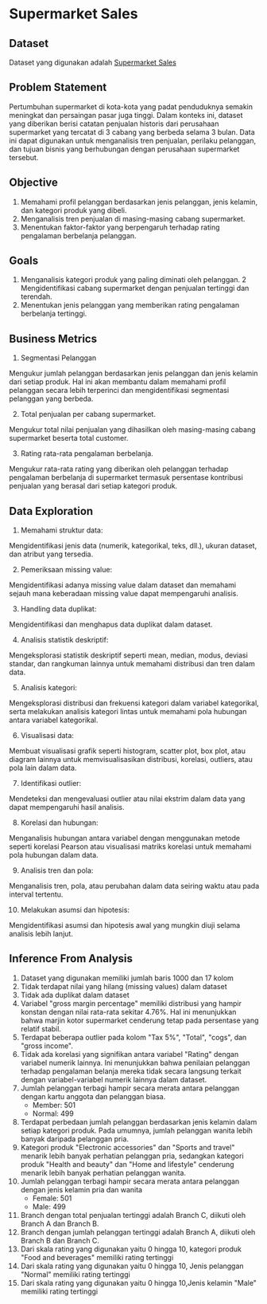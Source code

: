 # Supermarket Sales

## Dataset
Dataset yang digunakan adalah [Supermarket Sales](https://www.kaggle.com/datasets/aungpyaeap/supermarket-sales)

## Problem Statement
Pertumbuhan supermarket di kota-kota yang padat penduduknya semakin meningkat dan persaingan pasar juga tinggi. Dalam konteks ini, dataset yang diberikan berisi catatan penjualan historis dari perusahaan supermarket yang tercatat di 3 cabang yang berbeda selama 3 bulan. Data ini dapat digunakan untuk menganalisis tren penjualan, perilaku pelanggan, dan tujuan bisnis yang berhubungan dengan perusahaan supermarket tersebut.

## Objective
1. Memahami profil pelanggan berdasarkan jenis pelanggan, jenis kelamin, dan kategori produk yang dibeli.
2. Menganalisis tren penjualan di masing-masing cabang supermarket.
3. Menentukan faktor-faktor yang berpengaruh terhadap rating pengalaman berbelanja pelanggan.

## Goals
1. Menganalisis kategori produk yang paling diminati oleh pelanggan.
2 Mengidentifikasi cabang supermarket dengan penjualan tertinggi dan terendah.
3. Menentukan jenis pelanggan yang memberikan rating pengalaman berbelanja tertinggi.

## Business Metrics

1. Segmentasi Pelanggan

  Mengukur jumlah pelanggan berdasarkan jenis pelanggan dan jenis kelamin dari setiap produk. Hal ini akan membantu dalam memahami profil pelanggan secara lebih terperinci dan mengidentifikasi segmentasi pelanggan yang berbeda.

2. Total penjualan per cabang supermarket.

  Mengukur total nilai penjualan yang dihasilkan oleh masing-masing cabang supermarket beserta total customer.

3. Rating rata-rata pengalaman berbelanja.

  Mengukur rata-rata rating yang diberikan oleh pelanggan terhadap pengalaman berbelanja di supermarket termasuk persentase kontribusi penjualan yang berasal dari setiap kategori produk.
  
## Data Exploration
1. Memahami struktur data: 

  Mengidentifikasi jenis data (numerik, kategorikal, teks, dll.), ukuran dataset, dan atribut yang tersedia.

2. Pemeriksaan missing value: 

  Mengidentifikasi adanya missing value dalam dataset dan memahami sejauh mana keberadaan missing value dapat mempengaruhi analisis.

3. Handling data duplikat: 

  Mengidentifikasi dan menghapus data duplikat dalam dataset.

4. Analisis statistik deskriptif: 

  Mengeksplorasi statistik deskriptif seperti mean, median, modus, deviasi standar, dan rangkuman lainnya untuk memahami distribusi dan tren dalam data.

5. Analisis kategori: 

  Mengeksplorasi distribusi dan frekuensi kategori dalam variabel kategorikal, serta melakukan analisis kategori lintas untuk memahami pola hubungan antara variabel kategorikal.

6. Visualisasi data: 

  Membuat visualisasi grafik seperti histogram, scatter plot, box plot, atau diagram lainnya untuk memvisualisasikan distribusi, korelasi, outliers, atau pola lain dalam data.

7. Identifikasi outlier: 

  Mendeteksi dan mengevaluasi outlier atau nilai ekstrim dalam data yang dapat mempengaruhi hasil analisis.

8. Korelasi dan hubungan:

  Menganalisis hubungan antara variabel dengan menggunakan metode seperti korelasi Pearson atau visualisasi matriks korelasi untuk memahami pola hubungan dalam data.

9. Analisis tren dan pola: 

  Menganalisis tren, pola, atau perubahan dalam data seiring waktu atau pada interval tertentu.

10. Melakukan asumsi dan hipotesis: 

  Mengidentifikasi asumsi dan hipotesis awal yang mungkin diuji selama analisis lebih lanjut.

## Inference From Analysis
1. Dataset yang digunakan memiliki jumlah baris 1000 dan 17 kolom
2. Tidak terdapat nilai yang hilang (missing values) dalam dataset
3. Tidak ada duplikat dalam dataset
4. Variabel "gross margin percentage" memiliki distribusi yang hampir konstan dengan nilai rata-rata sekitar 4.76%. Hal ini menunjukkan bahwa marjin kotor supermarket cenderung tetap pada persentase yang relatif stabil.
5. Terdapat beberapa outlier pada kolom "Tax 5%", "Total", "cogs", dan "gross income".
6. Tidak ada korelasi yang signifikan antara variabel "Rating" dengan variabel numerik lainnya. Ini menunjukkan bahwa penilaian pelanggan terhadap pengalaman belanja mereka tidak secara langsung terkait dengan variabel-variabel numerik lainnya dalam dataset.
7. Jumlah pelanggan terbagi hampir secara merata antara pelanggan dengan kartu anggota dan pelanggan biasa.
    - Member: 501
    - Normal: 499
8. Terdapat perbedaan jumlah pelanggan berdasarkan jenis kelamin dalam setiap kategori produk. Pada umumnya, jumlah pelanggan wanita lebih banyak daripada pelanggan pria.
9. Kategori produk "Electronic accessories" dan "Sports and travel" menarik lebih banyak perhatian pelanggan pria, sedangkan kategori produk "Health and beauty" dan "Home and lifestyle" cenderung menarik lebih banyak perhatian pelanggan wanita.
10. Jumlah pelanggan terbagi hampir secara merata antara pelanggan dengan jenis kelamin pria dan wanita
    - Female: 501
    - Male: 499
11. Branch dengan total penjualan tertinggi adalah Branch C, diikuti oleh Branch A dan Branch B.
12. Branch dengan jumlah pelanggan tertinggi adalah Branch A, diikuti oleh Branch B dan Branch C.
13. Dari skala rating yang digunakan yaitu 0 hingga 10, kategori produk "Food and beverages" memiliki rating tertinggi
14. Dari skala rating yang digunakan yaitu 0 hingga 10, Jenis pelanggan "Normal" memiliki rating tertinggi
15. Dari skala rating yang digunakan yaitu 0 hingga 10,Jenis kelamin "Male" memiliki rating tertinggi
